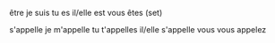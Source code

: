 être
je suis
tu es
il/elle est
vous êtes (set)

s'appelle
je m'appelle
tu t'appelles
il/elle s'appelle
vous vous appelez
